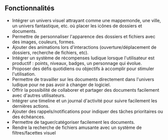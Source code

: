 ## Fonctionnalités

* Intégrer un univers visuel attrayant comme une mappemonde, une ville, un univers fantastique, etc. où placer les icônes de dossiers et documents.
* Permettre de personnaliser l'apparence des dossiers et fichiers avec des images, couleurs, formes.
* Ajouter des animations lors d'interactions (ouverture/déplacement de dossiers, recherche de fichiers, etc).
* Intégrer un système de récompenses ludique lorsque l'utilisateur est productif : points, niveaux, badges, un personnage qui évolue.
* Proposer des défis quotidiens ou objectifs à accomplir pour stimuler l'utilisation.
* Permettre de travailler sur les documents directement dans l'univers ludique pour ne pas avoir à changer de logiciel.
* Offrir la possibilité de collaborer et partager des documents facilement avec d'autres utilisateurs.
* Intégrer une timeline et un journal d'activité pour suivre facilement les dernières actions.
* Ajouter des rappels/notifications pour indiquer des tâches prioritaires ou des échéances.
* Permettre de taguer/catégoriser facilement les documents.
* Rendre la recherche de fichiers amusante avec un système de filtres/facettes visuel